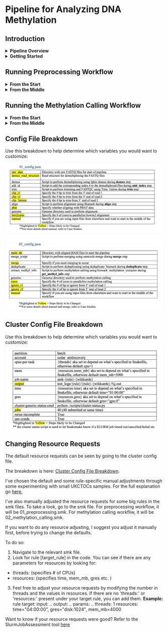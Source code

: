 # Pipeline for Analyzing DNA Methylation


## **Introduction**

<details>
<summary><b>Pipeline Overview</b></summary>
<br>
This pipeline consists of 2 Snakemake workflows. 

<br>

**1. Preprocessing Workflow**: 

    Input: PE sequencing data 
    1. Demultiplex + Adding Index (fgbio DemuxFastqs)
    2. Trim (trim galore)
    3. Align (bismarck)

**2. Methylation Calling Workflow**: 

    Input: aligned bam 
    1. Merge (by sample across sequencing runs if desired) 
    2. Deduplicate (deduplicate_bismarck)
    3. Extract methylation info (bismarck_methylation_extractor )

<br><br>
This workflow was developed by Emily Chao, using Ruslan Stroganov's scripts as the template. 
<br><br>
If you want to know in detail how this workflow was created, click [here.](https://ohsuitg-my.sharepoint.com/:w:/r/personal/chaoe_ohsu_edu/Documents/Snakemake%20AML_CLOCK%20Workflow.docx?d=w9bad47d42fa34591afd6967842272001&csf=1&web=1&e=B5pnh6)


If you do not have access to this document, please email Emily Chao (chaoe@arc.ohsu.edu). 

I **HIGHLY** recommend using this document to guide you if you're a first time user. The instructions there are way more in-depth with thorough explanations. 

</details>


<details>
<summary><b> Getting Started</b></summary>
<br>
1. Pull all files from repository: 

```
srun --time=2:00:00 --mem=20G --partition=interactive --pty /usr/bin/bash -A [account]

cd /home/exacloud/gscratch/CEDAR/[user]
git clone https://github.com/ohsu-cedar-comp-hub/AMLClock.git
cd AMLClock
```

Run ```tree``` to ensure you have all the neccessary files. 
Your output should look like this: 
```
.
├── EXAMPLE_INPUT
│   ├── SampleSheets
│   │   └── S1_SampleSheet.csv
│   ├── data_S1_R1.fastq.gz
│   └── data_S1_R2.fastq.gz
├── README.md
├── Snakefile
├── aml_clock.yaml
├── assets
│   ├── cluster_breakdown.png
│   └── config_breakdown.png
├── config
│   ├── cluster
│   │   └── config.v8+.yaml
│   └── config.json
└── scripts
    ├── add_id.sh
    ├── align.sh
    ├── fg_demux.sh
    └── trim.sh

```

2. Set up the conda environment. 
```
conda env create -f aml_clock.yaml
conda activate aml_clock
cd aml_clock
```

</details>

## **Running Preprocessing Workflow**

<details>
<summary><b>From the Start</b></summary>
<br>

1. Organize input data accordingly. 

    Input data must be paired-end sequencing data ending with *_R1.fastq.gz and *_R2.fastq.gz. 
    The filename of the input data must also include an \_S#\_ somewhere aka the sample id. This is essential to match up with the expected sample sheet. All input data must be placed in a folder. 

    You must also have sample sheets to indicate which sample barcodes are expected per sample ID after demultiplexing. Sample sheets should follow the naming scheme of S#_SampleSheet.csv and placed in a SampleSheets directory inside your input data folder. 
    The content of the sample sheet must follow fgbio's guidelines: https://fulcrumgenomics.github.io/fgbio/tools/latest/DemuxFastqs.html. 
    
    NOTE: There is one key addition to the sample sheet: SAMPLE_INDEX. This was added to help with identifying files and each index is unique per sample name. 

    **A full example is in the EXAMPLE_INPUT directory.**
    <br>
    <br>

    **NOTE:** If you have files ending in *\_R1_\{something}.fastq.gz, you can use change_ext.sh located in the scripts/ to change it to the desired format. *_R1.fastq.gz. This script gets rid of the {something} so if you still wanted to keep it, put it manually in file name/use a different script. 

    ```
    ./scripts/change_ext.sh --d=[absolute path to input data directory]

    ```

<br>

2. Navigate to config/01_config.json. You will need to change the variables to match what you need. 
    
    These are the variables you **must** change and their required values: 
    1. **raw_data: [absolute path to input data directory]**
    2. **manual: false**

    You will also likely need to change the other variables as it is dependent on the parameters you would like to use for the demultiplexing, trimming and aligning.
    
    Refer to [Config File Breakdown](#config-file-breakdown) for more details. 

<br>

3. Navigate to config/cluster/config.v8+.yaml. 
    
    You can change the variables as needed. Most often, you may want to change the slurm account, where the output logs are going to and how the slurm jobs are named. 

    If desired, you can also change the default resources. 
    You are also able to change the resource requests per rule in the smk file. More details in [another section]. 

    Refer to Cluster Config File Breakdown [Cluster Config File Breakdown](#cluster-config-file-breakdown) for more details. 

<br>

4. Perform a Snakemake dry run to confirm that your data will be ran correctly. 
    ```
    cd aml_clock
    configfile=[absolute path to 01_config.json]
    snakefile=[absolute path to 01_preprocessing.smk]

    snakemake -n –-profile config/cluster/ --configfile=$configfile -s $snakefile 
    ```

    Pay close attention to the output of this dry run and check that the files Snakemake is expected to generate are correct. 

<br>

6. Now run this workflow using the launch script `scripts/run_pipeline.sh` 
    ```
    cd aml_clock
    sbatch scripts/run_pipeline.sh -c $configfile -s $snakefile

    ```


**NOTE:** If you want to run the workflow from the start, but end earlier, you would be looking to customize like this: 

```
cd aml_clock

snakemake -n –-profile config/cluster/ --configfile=$configfile -s $snakefile --until [last rule to run]

sbatch scripts/run_pipeline.sh -c $configfile -s $snakefile -u [last rule to run]

```

7. Check and monitor the workflow's progress. 

You can see how the overall workflow is proceeding by going to slurm-[sbatchjobid].out

You can see individual job progress by going to the output directory you had set in config/cluster/config.v8+.yaml. 

</details>


<details>
<summary><b>From the Middle</b></summary>
<br>

This is for when you want to run the preprocessing workflow mid-way and you do not have the files produced from the first step (demultiplexing) because they are elsewhere/not available to you. 

For this workflow, there are 2 possible scenarios: 
1. I have files demultiplexed (w/ or w/o index) that needs trimming and alignment. 
2. I have files trimmed that need alignment. 

I will address both below: 

1. Prepare your input. 
    
    Your input must match the format of the rule that you are trying to start from. 

    Start from **trim**: 

    - Input files must be in [input dir]/Demuxed. 

    - Input files must end in: *_R1.fastq.gz , *_R2.fastq.gz

    - **NOTE:** If your demuxed file name has no index and you don't have a sample sheet in hand, you will need to manually add in an index where it should be *_{INDEX}_R1.fastq.gz and \*\_{INDEX}_R2.fastq.gz. 
        Your index should be unique per sample name. So, files with the same sample name should have the same sample index. 
 

    Start from **align**: 

    - Input files must be in [input dir]/Trimmed. 

    - Input files must end in: *_R1_val_1.fq.gz , *_R2_val_2.fq.gz 

<br>

2. Adjust your config file in config/01_config.json as needed. 

    These are the variables you **must** change and their required values: 
    1. **raw_data: [absolute path to input dir]**
    2. **manual: true**

    Feel free to adjust the other parameters as desired for your trimming and/or aligning. 

    Refer to [Config File Breakdown](#config-file-breakdown) for more details. 

<br>

3. Adjust your cluster config file in config/cluster/config.v8+.yaml as needed. 
    If desired, you can also change the default resources. 
    You are also able to change the resource requests per rule in the smk file. More details in [Changing Resource Requests](#Changing-Resource-Requests). 

    Refer to Cluster Config File Breakdown [Cluster Config File Breakdown](#cluster-config-file-breakdown) for more details. 

4. Run dry run now. 

    ```
    cd aml_clock
    snakefile=[absolute path to 01_preprocessing.smk]
    configfile=[absolute path to 01_config.json]
    snakemake -n –-profile config/cluster/ --configfile=$configfile -s $snakefile 
    ```

    Pay close attention to the output snakemake generates. You should see that the rules snakemake would run are the remaining rules you need. 

<br>

4. Run the workflow now. 

    ```
    cd aml_clock
    snakefile=[absolute path to 01_preprocessing.smk]
    configfile=[absolute path to 01_config.json]
    sbatch scripts/run_pipeline.sh -c $configfile -s $snakefile

    ```
5. Check and monitor the workflow's progress. 
You can see how the overall workflow is proceeding by going to slurm-[sbatchjobid].out
You can see individual job progress by going to the output directory you had set in config/cluster/config.v8+.yaml. 

</details>

## **Running the Methylation Calling Workflow**

<details>
<summary><b>From the Start</b></summary>
<br>
This workflow is very similar to the Preprocessing Workflow. 

1. Organize input data accordingly. 

    Input data must be aligned bam data ending with *_R1_val_1_bismark_bt2_pe.bam. 
    
<br>

2. Navigate to config/02_config.json. You will need to change the variables to match what you need. 
    
    These are the variables you **must** change and their required values: 
    1. **main_dir: [absolute path to input data directory]**
    2. **manual: false**
    3. **merge: true OR false**

    NOTE: You will specify whether you want merging to occur here. Merging occur before deduplication and extraction methylation informtion. It will merge by sample name and sample index and will return {sample_name}_{sample_index}_R1_val_1_bismark_bt2_pe.bam. 

    You will also likely need to change the other variables as it is dependent on the parameters you would like to use for the deduplicating and extracting methylation information. Refer to [Config File Breakdown](#config-file-breakdown) for more details. 

    **NOTE:** If you are running this workflow right after running the preprocessing workflow, your config[main_dir] = [absolute path to Aligned_paired directory]

<br>

3. Navigate to config/cluster/config.v8+.yaml. 
    
    You can change the variables as needed. Most often, you may want to change the slurm account, where the output logs are going to and how the slurm jobs are named. 

    If desired, you can also change the default resources. 
    You are also able to change the resource requests per rule in the smk file. More details in [Changing Resource Requests](#Changing-Resource-Requests). 

    Refer to Cluster Config File Breakdown [Cluster Config File Breakdown](#cluster-config-file-breakdown) for more details. 

<br>

4. Perform a Snakemake dry run to confirm that your data will be ran correctly. 
    ```
    cd aml_clock
    configfile=[absolute path to 02_config.json]
    snakefile=[absolute path to 02_methylation_calling.smk]

    snakemake -n –-profile config/cluster/ --configfile=$configfile -s $snakefile 
    ```

    Pay close attention to the output of this dry run and check that the files Snakemake is expected to generate are correct. 

<br>

6. Now run this workflow using the launch script `scripts/run_pipeline.sh` 
    ```
    cd aml_clock
    sbatch scripts/run_pipeline.sh -c $configfile -s $snakefile

    ```

NOTE: If you want to run the workflow from the start, but end earlier, you would be looking to customize like this: 

```
cd aml_clock

snakemake -n –-profile config/cluster/ --configfile=$configfile -s $snakefile --until [last rule to run]

sbatch scripts/run_pipeline.sh -c $configfile -s $snakefile -u [last rule to run]

```

7. Check and monitor the workflow's progress. 
You can see how the overall workflow is proceeding by going to slurm-[sbatchjobid].out
You can see individual job progress by going to the output directory you had set in config/cluster/config.v8+.yaml. 

</details>


<details>
<summary><b>From the Middle</b></summary>
<br>

This is for when you want to start running the methylation calling workflow mid-way. 

The only way this would occur for this workflow is for when you have deduplicated files but do not have your aligned files. 


**Example**: I have output files that have been deduplicated. I only need to extract methylation information from them. 

1. Prepare your input. 

    Start from **deduplicate**: 

    - Input files must be in [input dir]/Deduplicated. 

    - Input files must end in: *_R1_val_1_bismark_bt2_pe.deduplicated.bam. 

<br>

2. Adjust your config file in config/02_config.json as needed. 

    These are the variables you **must** change and their required values: 
    1. **main_dir: [absolute path to input dir]**
    2. **manual: true** 
    3. **merge: false**

    Feel free to adjust the other parameters as desired for methylation calling. 

    Refer to [Config File Breakdown](#config-file-breakdown) for more details. 

<br>

3. Adjust your cluster config file in config/cluster/config.v8+.yaml as needed. 
    
    If desired, you can also change the default resources. 
    You are also able to change the resource requests per rule in the smk file. More details in [Changing Resource Requests](#Changing-Resource-Requests). 

    Refer to Cluster Config File Breakdown [Cluster Config File Breakdown](#cluster-config-file-breakdown) for more details. 

4. Run dry run now. 

    ```
    cd aml_clock
    snakefile=[absolute path to 02_preprocessing.smk]
    configfile=[absolute path to 02_config.json]
    snakemake -n –-profile config/cluster/ --configfile=$configfile -s $snakefile 
    ```

    Pay close attention to the output snakemake generates. You should see that the rules snakemake would run are the remaining rules you need. In this case, it should only run all and get_methyl_info rules. 

<br>

4. Run the workflow now. 

    ```
    cd aml_clock
    snakefile=[absolute path to 02_preprocessing.smk]
    configfile=[absolute path to 02_config.json]
    sbatch scripts/run_pipeline.sh -c $configfile -s $snakefile

    ```
5. Check and monitor the workflow's progress. 
You can see how the overall workflow is proceeding by going to slurm-[sbatchjobid].out
You can see individual job progress by going to the output directory you had set in config/cluster/config.v8+.yaml. 

</details>



## Config File Breakdown 

Use this breakdown to help determine which variables you would want to customize: 

![image.png](assets/01_config_breakdown.png)

![image.png](assets/02_config_breakdown.png)

## Cluster Config File Breakdown 

Use this breakdown to help determine which variables you would want to customize: 
![image.png](assets/cluster_breakdown.png)


## Changing Resource Requests 

The default resource requests can be seen by going to the cluster config file. 

The breakdown is here: [Cluster Config File Breakdown](#cluster-config-file-breakdown). 

I've chosen the default and some rule-specific manual adjustments through some experimenting with small UKCTOCs samples. 
For the full explanation go [here.](https://ohsuitg-my.sharepoint.com/:w:/r/personal/chaoe_ohsu_edu/Documents/Snakemake%20AML_CLOCK%20Workflow.docx?d=w9bad47d42fa34591afd6967842272001&csf=1&web=1&e=B5pnh6)

I've also manually adjusted the resource requests for some big rules in the smk files. To take a look, go to the smk file. 
For preprocessing workflow, it will be 01_preprocessing.smk. 
For methylation calling workfliw, it will be 02_methylation_calling.smk. 


If you want to do any resource adjusting, I suggest you adjust it manually first, before trying to change the defaults. 

To do so: 
1. Navigate to the relevant smk file. 
2. Look for rule [target_rule] in the code. You can see if there are any parameters for resources by looking for: 
- threads: (specifies # of CPUs) 
- resources: (specifies time, mem_mb, gres etc. )
3. Feel free to adjust your resource requests by modifying the number in threads and the values in resources. 
    If there are no 'threads:' or 'resources:' present under your target rule, you can add them. 
    **Example:**
    rule target: 
        input: ..
        output: ..
        params: ..
        threads: 1
        resources: 
            time="04:00:00",
            gres="disk:1024", 
            mem_mb=4000  


Want to know if your resource requests were good? Refer to the SlurmJobAssessment tool [here](https://github.com/ohsu-cedar-comp-hub/SlurmStats)

